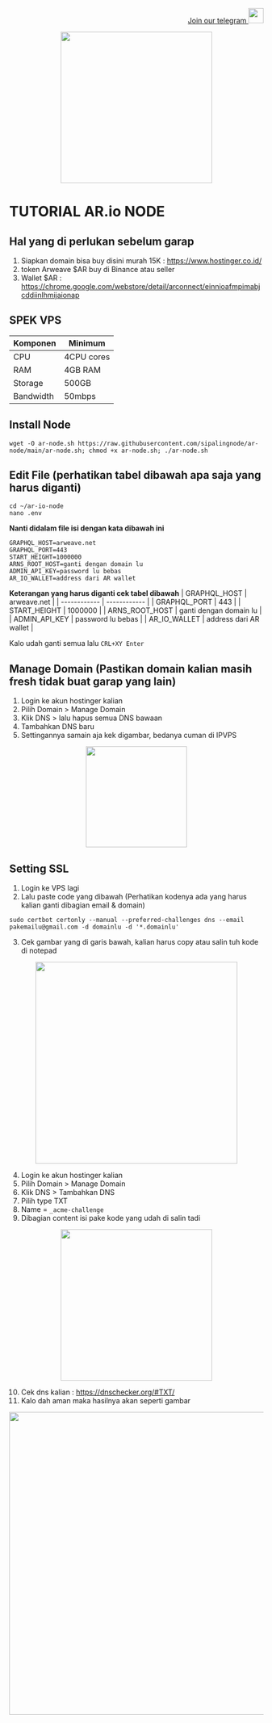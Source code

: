 <p style="font-size:14px" align="right">
<a href="https://t.me/autosultan_group" target="_blank">Join our telegram <img src="https://user-images.githubusercontent.com/50621007/183283867-56b4d69f-bc6e-4939-b00a-72aa019d1aea.png" width="30"/></a>
</p>
<p align="center">
  <img height="300" height="auto" src="https://user-images.githubusercontent.com/109174478/209359981-dc19b4bf-854d-4a2a-b803-2547a7fa43f2.jpg">
</p>

# TUTORIAL AR.io NODE

## Hal yang di perlukan sebelum garap
1. Siapkan domain bisa buy disini murah 15K : https://www.hostinger.co.id/
2. token Arweave $AR buy di Binance atau seller
3. Wallet $AR : https://chrome.google.com/webstore/detail/arconnect/einnioafmpimabjcddiinlhmijaionap

## SPEK VPS

|  Komponen |  Minimum |
| ------------ | ------------ |
| CPU  | 4CPU cores  |
| RAM | 4GB RAM |
| Storage  | 500GB |
| Bandwidth | 50mbps |

## Install Node
```
wget -O ar-node.sh https://raw.githubusercontent.com/sipalingnode/ar-node/main/ar-node.sh; chmod +x ar-node.sh; ./ar-node.sh
```
## Edit File (perhatikan tabel dibawah apa saja yang harus diganti)
```
cd ~/ar-io-node
nano .env
```
**Nanti didalam file isi dengan kata dibawah ini**
```
GRAPHQL_HOST=arweave.net
GRAPHQL_PORT=443
START_HEIGHT=1000000
ARNS_ROOT_HOST=ganti dengan domain lu
ADMIN_API_KEY=password lu bebas
AR_IO_WALLET=address dari AR wallet
```
**Keterangan yang harus diganti cek tabel dibawah**
| GRAPHQL_HOST | arweave.net |
| ------------ | ------------ |
| GRAPHQL_PORT | 443 |
| START_HEIGHT | 1000000 |
| ARNS_ROOT_HOST | ganti dengan domain lu |
| ADMIN_API_KEY | password lu bebas |
| AR_IO_WALLET | address dari AR wallet |

Kalo udah ganti semua lalu `CRL+XY Enter `

## Manage Domain (Pastikan domain kalian masih fresh tidak buat garap yang lain)
1. Login ke akun hostinger kalian
2. Pilih Domain > Manage Domain
3. Klik DNS > lalu hapus semua DNS bawaan
4. Tambahkan DNS baru
5. Settingannya samain aja kek digambar, bedanya cuman di IPVPS
<p align="center">
  <img height="200" height="auto" src="https://user-images.githubusercontent.com/109174478/270795435-587b575d-8e5a-4817-a3b1-797184aa0618.jpg">
</p>

## Setting SSL
1. Login ke VPS lagi
2. Lalu paste code yang dibawah (Perhatikan kodenya ada yang harus kalian ganti dibagian email & domain)
```
sudo certbot certonly --manual --preferred-challenges dns --email pakemailu@gmail.com -d domainlu -d '*.domainlu'
```
3. Cek gambar yang di garis bawah, kalian harus copy atau salin tuh kode di notepad
<p align="center">
  <img height="400" height="auto" src="https://user-images.githubusercontent.com/109174478/270798362-006848d8-4825-4739-9f6f-6f79e7c0d7d8.jpg">
</p>

4. Login ke akun hostinger kalian
5. Pilih Domain > Manage Domain
6. Klik DNS > Tambahkan DNS
7. Pilih type TXT
8. Name = `_acme-challenge`
9. Dibagian content isi pake kode yang udah di salin tadi
<p align="center">
  <img height="300" height="auto" src="https://user-images.githubusercontent.com/109174478/270802511-608f19ab-d48b-437f-b127-8a970cc074e8.jpg">
</p>

10. Cek dns kalian : https://dnschecker.org/#TXT/
11. Kalo dah aman maka hasilnya akan seperti gambar
<p align="center">
  <img height="600" height="auto" src="https://user-images.githubusercontent.com/109174478/270803220-1396dbe9-0152-476b-b254-4be290c687fc.jpg">
</p>
